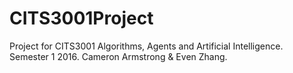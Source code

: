 # CITS3001Project
Project for CITS3001 Algorithms, Agents and Artificial Intelligence. Semester 1 2016. Cameron Armstrong &amp; Even Zhang.
